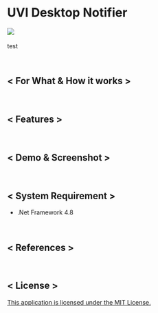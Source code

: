 # UVI Desktop Notifier
<img src="./tt"><br /><br />
test

<br />

## < For What & How it works >

<br />

## < Features >

<br />

## < Demo & Screenshot >

<br />

## < System Requirement >
- .Net Framework 4.8

<br />

## < References >

<br />

## < License >
[This application is licensed under the MIT License.](./LICENSE)</b><br /><br />